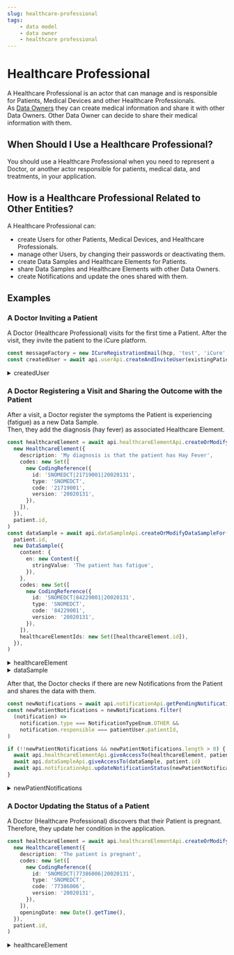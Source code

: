 ```yaml
---
slug: healthcare-professional
tags:
    - data model
    - data owner
    - healthcare professional
---
```

# Healthcare Professional

A Healthcare Professional is an actor that can manage and is responsible for Patients, Medical Devices and other 
Healthcare Professionals.  
As [Data Owners](/sdks/glossary#data-owner) they can create medical information and share it with other Data Owners.
Other Data Owner can decide to share their medical information with them.

## When Should I Use a Healthcare Professional?

You should use a Healthcare Professional when you need to represent a Doctor, or another actor responsible for patients,
medical data, and treatments, in your application.

## How is a Healthcare Professional Related to Other Entities?

A Healthcare Professional can:
- create Users for other Patients, Medical Devices, and Healthcare Professionals.  
- manage other Users, by changing their passwords or deactivating them.  
- create Data Samples and Healthcare Elements for Patients.  
- share Data Samples and Healthcare Elements with other Data Owners.  
- create Notifications and  update the ones shared with them.

## Examples

### A Doctor Inviting a Patient

A Doctor (Healthcare Professional) visits for the first time a Patient. After the visit, they invite the patient
to the iCure platform.

<!-- file://code-samples/explanation/doctor-invites-a-patient/index.mts snippet:doctor invites user-->
```typescript
const messageFactory = new ICureRegistrationEmail(hcp, 'test', 'iCure', existingPatient)
const createdUser = await api.userApi.createAndInviteUser(existingPatient, messageFactory)
```
<!-- output://code-samples/explanation/doctor-invites-a-patient/createdUser.txt -->
<details>
<summary>createdUser</summary>

```json
{
  "id": "3810a809-dd59-4ee6-9782-c50a507a618f",
  "rev": "1-01993e6f38df5d34fc24c71d08a3430c",
  "created": 1679928225518,
  "name": "7ad50e14@icure.com",
  "login": "7ad50e14@icure.com",
  "groupId": "ic-e2etest-medtech-docs",
  "patientId": "8f29506a-46fb-4de2-b682-dd83c43b9706",
  "email": "7ad50e14@icure.com",
  "properties": {},
  "roles": {},
  "sharingDataWith": {},
  "authenticationTokens": {}
}
```
</details>

### A Doctor Registering a Visit and Sharing the Outcome with the Patient

After a visit, a Doctor register the symptoms the Patient is experiencing (fatigue) as a new Data Sample.  
Then, they add the diagnosis (hay fever) as associated Healthcare Element.

<!-- file://code-samples/explanation/doctor-shares-data-with-patient/index.mts snippet:doctor shares medical data-->
```typescript
const healthcareElement = await api.healthcareElementApi.createOrModifyHealthcareElement(
  new HealthcareElement({
    description: 'My diagnosis is that the patient has Hay Fever',
    codes: new Set([
      new CodingReference({
        id: 'SNOMEDCT|21719001|20020131',
        type: 'SNOMEDCT',
        code: '21719001',
        version: '20020131',
      }),
    ]),
  }),
  patient.id,
)
const dataSample = await api.dataSampleApi.createOrModifyDataSampleFor(
  patient.id,
  new DataSample({
    content: {
      en: new Content({
        stringValue: 'The patient has fatigue',
      }),
    },
    codes: new Set([
      new CodingReference({
        id: 'SNOMEDCT|84229001|20020131',
        type: 'SNOMEDCT',
        code: '84229001',
        version: '20020131',
      }),
    ]),
    healthcareElementIds: new Set([healthcareElement.id]),
  }),
)
```
<!-- output://code-samples/explanation/doctor-shares-data-with-patient/healthcareElement.txt -->
<details>
<summary>healthcareElement</summary>

```json
{
  "id": "34496762-f4e8-4e16-9b80-20d236e86ab8",
  "rev": "1-3028f1e20e7adcb19ebbb85fa5a0572f",
  "created": 1679928233357,
  "modified": 1679928233357,
  "author": "a090565b-28b5-41aa-9033-508d43a3fa3e",
  "responsible": "d7d5efb0-010e-4f95-9d6d-6e3b9fe4fcfd",
  "healthcareElementId": "34496762-f4e8-4e16-9b80-20d236e86ab8",
  "valueDate": 20230327164353,
  "openingDate": 20230327164353,
  "description": "My diagnosis is that the patient has Hay Fever",
  "identifiers": [],
  "codes": {},
  "labels": {},
  "systemMetaData": {
    "secretForeignKeys": [
      "ce1568d1-d1d5-4c0a-b05b-18efed77163d"
    ],
    "cryptedForeignKeys": {
      "d7d5efb0-010e-4f95-9d6d-6e3b9fe4fcfd": {}
    },
    "delegations": {
      "d7d5efb0-010e-4f95-9d6d-6e3b9fe4fcfd": {}
    },
    "encryptionKeys": {
      "d7d5efb0-010e-4f95-9d6d-6e3b9fe4fcfd": {}
    },
    "encryptedSelf": "eRHSQgOBy65DlcIeZkZVLx7g2ZjfnRavV1dEU4UezRHPvnIa4MOGLYHm0RGSlYaWsaZyfWD0NNJ9tEkeJOwqRRYW1HuJ54q4vugVPdSclUw="
  }
}
```
</details>

<!-- output://code-samples/explanation/doctor-shares-data-with-patient/dataSample.txt -->
<details>
<summary>dataSample</summary>

```json
{
  "id": "c5bb9aa6-deb9-4c28-b6f5-fec97669e0a7",
  "qualifiedLinks": {},
  "batchId": "0610b2a6-78f4-4054-bbfb-10f9b93ca755",
  "index": 0,
  "valueDate": 20230327164353,
  "openingDate": 20230327164353,
  "created": 1679928233539,
  "modified": 1679928233539,
  "author": "a090565b-28b5-41aa-9033-508d43a3fa3e",
  "responsible": "d7d5efb0-010e-4f95-9d6d-6e3b9fe4fcfd",
  "identifiers": [],
  "healthcareElementIds": {},
  "canvasesIds": {},
  "content": {
    "en": {
      "stringValue": "The patient has fatigue",
      "compoundValue": [],
      "ratio": [],
      "range": []
    }
  },
  "codes": {},
  "labels": {},
  "systemMetaData": {
    "secretForeignKeys": [
      "ce1568d1-d1d5-4c0a-b05b-18efed77163d"
    ],
    "cryptedForeignKeys": {
      "d7d5efb0-010e-4f95-9d6d-6e3b9fe4fcfd": {}
    },
    "delegations": {
      "d7d5efb0-010e-4f95-9d6d-6e3b9fe4fcfd": {}
    },
    "encryptionKeys": {
      "d7d5efb0-010e-4f95-9d6d-6e3b9fe4fcfd": {}
    }
  }
}
```
</details>

After that, the Doctor checks if there are new Notifications from the Patient and shares the data with them.

<!-- file://code-samples/explanation/doctor-shares-data-with-patient/index.mts snippet:doctor receives notification-->
```typescript
const newNotifications = await api.notificationApi.getPendingNotificationsAfter()
const newPatientNotifications = newNotifications.filter(
  (notification) =>
    notification.type === NotificationTypeEnum.OTHER &&
    notification.responsible === patientUser.patientId,
)

if (!!newPatientNotifications && newPatientNotifications.length > 0) {
  await api.healthcareElementApi.giveAccessTo(healthcareElement, patient.id)
  await api.dataSampleApi.giveAccessTo(dataSample, patient.id)
  await api.notificationApi.updateNotificationStatus(newPatientNotifications[0], 'completed')
}
```
<!-- output://code-samples/explanation/doctor-shares-data-with-patient/newPatientNotifications.txt -->
<details>
<summary>newPatientNotifications</summary>

```text
[
  {
    "id": "33a27dd4-6b82-48b6-bb4d-1bbfd910daa0",
    "rev": "1-95e6bc0938aa8cf9c792e400f9f00518",
    "created": 1679928233816,
    "modified": 1679928233816,
    "author": "68a4f7d3-aa5d-43ff-95a1-ba14675397ca",
    "responsible": "3238dd4f-be09-4375-bb5b-0bf9d737ac94",
    "status": "completed",
    "identifiers": [],
    "properties": [],
    "type": "OTHER",
    "systemMetaData": {
      "secretForeignKeys": [],
      "cryptedForeignKeys": {},
      "delegations": {
        "3238dd4f-be09-4375-bb5b-0bf9d737ac94": {},
        "d7d5efb0-010e-4f95-9d6d-6e3b9fe4fcfd": {}
      },
      "encryptionKeys": {
        "3238dd4f-be09-4375-bb5b-0bf9d737ac94": {},
        "d7d5efb0-010e-4f95-9d6d-6e3b9fe4fcfd": {}
      }
    }
  }
]
```
</details>

### A Doctor Updating the Status of a Patient

A Doctor (Healthcare Professional) discovers that their Patient is pregnant. Therefore, they update her condition in the
application.

<!-- file://code-samples/explanation/doctor-creates-he/index.mts snippet:doctor can create HE-->
```typescript
const healthcareElement = await api.healthcareElementApi.createOrModifyHealthcareElement(
  new HealthcareElement({
    description: 'The patient is pregnant',
    codes: new Set([
      new CodingReference({
        id: 'SNOMEDCT|77386006|20020131',
        type: 'SNOMEDCT',
        code: '77386006',
        version: '20020131',
      }),
    ]),
    openingDate: new Date().getTime(),
  }),
  patient.id,
)
```
<!-- output://code-samples/explanation/doctor-creates-he/healthcareElement.txt -->
<details>
<summary>healthcareElement</summary>

```json
{
  "id": "ceeda6a0-4cdb-407c-b092-b757d593f3d9",
  "rev": "1-672f016a873eef7b071855892409b1c4",
  "created": 1679928224753,
  "modified": 1679928224753,
  "author": "f7ec463c-44b4-414e-9e7f-f2cc0967cc01",
  "responsible": "b16baab3-b6a3-42a0-b4b5-8dc8e00cc806",
  "healthcareElementId": "ceeda6a0-4cdb-407c-b092-b757d593f3d9",
  "valueDate": 20230327164344,
  "openingDate": 1679928224698,
  "description": "The patient is pregnant",
  "identifiers": [],
  "codes": {},
  "labels": {},
  "systemMetaData": {
    "secretForeignKeys": [
      "4742a08d-bbc1-4ed1-a758-f0a605529bf1"
    ],
    "cryptedForeignKeys": {
      "b16baab3-b6a3-42a0-b4b5-8dc8e00cc806": {}
    },
    "delegations": {
      "b16baab3-b6a3-42a0-b4b5-8dc8e00cc806": {}
    },
    "encryptionKeys": {
      "b16baab3-b6a3-42a0-b4b5-8dc8e00cc806": {}
    },
    "encryptedSelf": "2R5OeezfFxcB4v/mLDZIL0o/7+SGE9Ct3EG1tbRGuNZesmdfyA6h2q30JgctoFFcjAqE+W4YpECF6hkrlpejuw=="
  }
}
```
</details>
